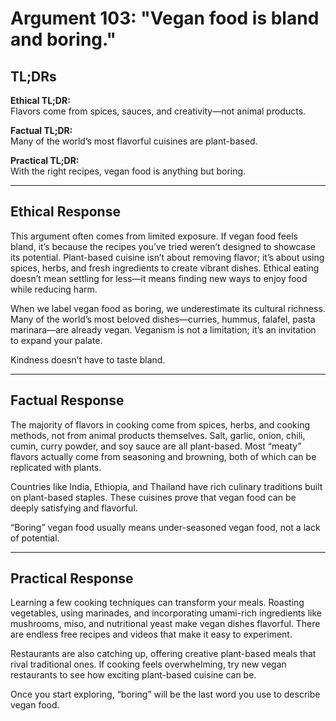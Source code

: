 <!-- type: Taste & Sensory Bias -->

# Argument 103: "Vegan food is bland and boring."

## TL;DRs

**Ethical TL;DR:**  
Flavors come from spices, sauces, and creativity—not animal products.

**Factual TL;DR:**  
Many of the world’s most flavorful cuisines are plant-based.

**Practical TL;DR:**  
With the right recipes, vegan food is anything but boring.

---

## Ethical Response

This argument often comes from limited exposure. If vegan food feels bland, it’s because the recipes you’ve tried weren’t designed to showcase its potential. Plant-based cuisine isn’t about removing flavor; it’s about using spices, herbs, and fresh ingredients to create vibrant dishes. Ethical eating doesn’t mean settling for less—it means finding new ways to enjoy food while reducing harm.

When we label vegan food as boring, we underestimate its cultural richness. Many of the world’s most beloved dishes—curries, hummus, falafel, pasta marinara—are already vegan. Veganism is not a limitation; it’s an invitation to expand your palate.

Kindness doesn’t have to taste bland.

---

## Factual Response

The majority of flavors in cooking come from spices, herbs, and cooking methods, not from animal products themselves. Salt, garlic, onion, chili, cumin, curry powder, and soy sauce are all plant-based. Most “meaty” flavors actually come from seasoning and browning, both of which can be replicated with plants.

Countries like India, Ethiopia, and Thailand have rich culinary traditions built on plant-based staples. These cuisines prove that vegan food can be deeply satisfying and flavorful.

“Boring” vegan food usually means under-seasoned vegan food, not a lack of potential.

---

## Practical Response

Learning a few cooking techniques can transform your meals. Roasting vegetables, using marinades, and incorporating umami-rich ingredients like mushrooms, miso, and nutritional yeast make vegan dishes flavorful. There are endless free recipes and videos that make it easy to experiment.

Restaurants are also catching up, offering creative plant-based meals that rival traditional ones. If cooking feels overwhelming, try new vegan restaurants to see how exciting plant-based cuisine can be.

Once you start exploring, “boring” will be the last word you use to describe vegan food.
